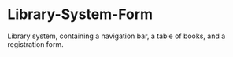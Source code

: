 # Library-System-Form
Library system, containing a navigation bar, a table of books, and a registration form.
